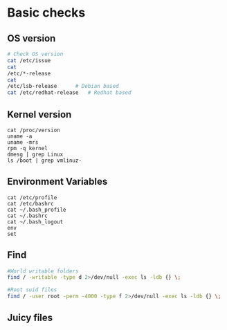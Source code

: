 # Basic checks

## OS version

```bash
# Check OS version
cat /etc/issuecat 
/etc/*-releasecat 
/etc/lsb-release      # Debian based
cat /etc/redhat-release   # Redhat based
```

## Kernel version

```text
cat /proc/version
uname -a
uname -mrs
rpm -q kernel
dmesg | grep Linux
ls /boot | grep vmlinuz-
```

## Environment Variables

```text
cat /etc/profile
cat /etc/bashrc
cat ~/.bash_profile
cat ~/.bashrc
cat ~/.bash_logout
env
set

```

## Find

```bash
#World writable folders
find / -writable -type d 2>/dev/null -exec ls -ldb {} \;

#Root suid files
find / -user root -perm -4000 -type f 2>/dev/null -exec ls -ldb {} \;

```

## Juicy files

